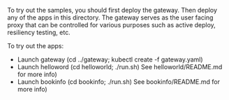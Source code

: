 To try out the samples, you should first deploy the gateway. Then deploy
any of the apps in this directory. The gateway serves as the user facing
proxy that can be controlled for various purposes such as active deploy,
resiliency testing, etc.

To try out the apps: 
* Launch gateway (cd ../gateway; kubectl create -f gateway.yaml)
* Launch helloword (cd helloworld; ./run.sh) See helloworld/README.md for more info)
* Launch bookinfo (cd bookinfo; ./run.sh) See bookinfo/README.md for more info)
